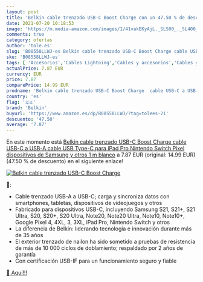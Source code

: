 ```yaml
---
layout: post
title: 'Belkin cable trenzado USB-C Boost Charge con un 47.50 % de descuento'
date: 2021-07-20 10:18:53
image: 'https://m.media-amazon.com/images/I/41vakEKyAjL._SL500_._SL400_.jpg'
comments: true
category: ofertas
author: 'tole.es'
slug: 'B08558LLWJ-es Belkin cable trenzado USB-C Boost Charge cable USB-C a...'
sku: 'B08558LLWJ-es'
tags: [ 'Accesorios','Cables Lightning','Cables y accesorios','Cables y conectores','Informática','belkin','ipad', ]
actualPrice: 7.87 EUR
currency: EUR
price: 7.87
comparePrice: 14.99 EUR
prodname: 'Belkin cable trenzado USB-C Boost Charge  cable USB-C a USB-A  cable USB Type-C para iPad Pro  Nintendo Switch  Pixel  dispositivos de Samsung y otros  1 m   blanco'
country: 'es'
flag: '🇪🇸'
brand: 'Belkin'
buyurl: 'https://www.amazon.es/dp/B08558LLWJ/?tag=tolees-21'
descuento: '47.50'
average: '7.87'
---
```


En este momento está [Belkin cable trenzado USB-C Boost Charge  cable USB-C a USB-A  cable USB Type-C para iPad Pro  Nintendo Switch  Pixel  dispositivos de Samsung y otros  1 m   blanco](https://www.amazon.es/dp/B08558LLWJ/?tag=tolees-21) a 7.87 EUR (original: 14.99 EUR) (47.50 %  de descuento) en el siguiente enlace!

[![Belkin cable trenzado USB-C Boost Charge](https://m.media-amazon.com/images/I/41vakEKyAjL._SL500_._SL400_.jpg)](https://www.amazon.es/dp/B08558LLWJ/?tag=tolees-21)

🔎:

- Cable trenzado USB-A a USB-C; carga y sincroniza datos con smartphones, tabletas, dispositivos de videojuegos y otros
- Fabricado para dispositivos USB-C, incluyendo Samsung S21, S21+, S21 Ultra, S20, S20+, S20 Ultra, Note20, Note20 Ultra, Note10, Note10+, Google Pixel 4, 4XL, 3, 3XL, iPad Pro, Nintendo Switch y otros
- La diferencia de Belkin: liderando tecnología e innovación durante más de 35 años
- El exterior trenzado de nailon ha sido sometido a pruebas de resistencia de más de 10 000 ciclos de doblamiento; respaldado por 2 años de garantía
- Con certificación USB-IF para un funcionamiento seguro y fiable

[🛒 Aquí!!!](https://www.amazon.es/dp/B08558LLWJ/?tag=tolees-21)
